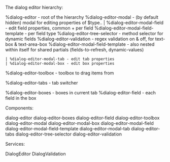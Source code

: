 The dialog editor hierarchy:

%dialog-editor - root of the hierarchy
  %dialog-editor-modal - (by default hidden) modal for editing properties of $type..
    | %dialog-editor-modal-field - edit field properties, common + per field
        %dialog-editor-modal-field-template - per field type
          %dialog-editor-tree-selector - method selector for dynamic fields
          %dialog-editor-validation - regex validation on & off, for text-box & text-area-box
          %dialog-editor-modal-field-template - also nested within itself for shared partials (fields-to-refresh, dynamic-values)

    | %dialog-editor-modal-tab - edit tab properties
    | %dialog-editor-modal-box - edit box properties

  %dialog-editor-toolbox - toolbox to drag items from

  %dialog-editor-tabs - tab switcher

  %dialog-editor-boxes - boxes in current tab
    %dialog-editor-field - each field in the box


Components:

dialog-editor
dialog-editor-boxes
dialog-editor-field
dialog-editor-toolbox
dialog-editor-modal
dialog-editor-modal-box
dialog-editor-modal-field
dialog-editor-modal-field-template
dialog-editor-modal-tab
dialog-editor-tabs
dialog-editor-tree-selector
dialog-editor-validation


Services:

DialogEditor
DialogValidation
